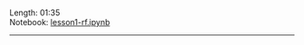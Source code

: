 # 

Length: 01:35  
Notebook:  [lesson1-rf.ipynb](https://github.com/fastai/fastai/blob/master/courses/ml1/lesson1-rf.ipynb)  

---

## 
